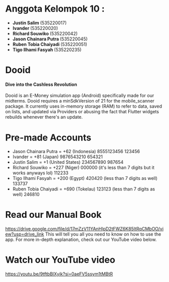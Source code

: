 # Anggota Kelompok 10 :
- <b> Justin Salim </b> (535220017)
- <b> Ivander </b> (535220020)
- <b> Richard Souwiko </b> (535220042)
- <b> Jason Chainara Putra </b> (535220045)
- <b> Ruben Tobia Chaiyadi </b> (535220051)
- <b> Tigo Ilhami Fasyah </b> (535220235)

# Dooid
#### Dive into the Cashless Revolution
Dooid is an E-Money simulation app (Android) specifically made for our midterms.
Dooid requires a minSdkVersion of 21 for the mobile_scanner package. It currently uses in-memory storage (RAM) to refer to data, saved on lists, and updated via Providers or abusing the fact that Flutter widgets rebuilds whenever there's an update.

# Pre-made Accounts
- Jason Chainara Putra = +62 (Indonesia) 8555123456 123456
- Ivander = +81 (Japan) 9876543210 654321
- Justin Salim = +1 (United States) 234567890 987654
- Richard Souwiko = +227 (Niger) 000000 (it's less than 7 digits but it works anyways lol) 112233
- Tigo Ilhami Fasyah = +200 (Egypt) 420420 (less than 7 digits as well) 133737
- Ruben Tobia Chaiyadi = +690 (Tokelau) 123123 (less than 7 digits as well) 246810

# Read our Manual Book
https://drive.google.com/file/d/17mZzV11YAnHlpD2tFWZ6K85ltRqCMbOO/view?usp=drive_link
This will tell you all you need to know on how to use the app. For more in-depth explanation, check out our YouTube video below.

# Watch our YouTube video
https://youtu.be/9tftbBlXyik?si=0aeFV5ssym1tMBtR
